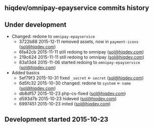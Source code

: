 hiqdev/omnipay-epayservice commits history
------------------------------------------

## Under development

- Changed: redone to `omnipay-epayservice`
    - 3722b88 2015-12-11 removed assets, now in `payment-icons` (sol@hiqdev.com)
    - 6fa42cb 2015-11-11 still redoing to omnipay (sol@hiqdev.com)
    - 219c624 2015-11-11 still redoing to omnipay (sol@hiqdev.com)
    - 83a13d4 2015-11-06 started redoing to `omnipay-epayservice` (sol@hiqdev.com)
- Added basics
    - 5ef79f3 2015-10-31 fixed `_secret` <- `secret` (sol@hiqdev.com)
    - 6d5fc32 2015-10-30 changed: redone to `system` <- `name` (sol@hiqdev.com)
    - db8df57 2015-10-23 php-cs-fixed (sol@hiqdev.com)
    - d593d7b 2015-10-23 hideved (sol@hiqdev.com)
    - 6997451 2015-10-23 inited (sol@hiqdev.com)

## Development started 2015-10-23

